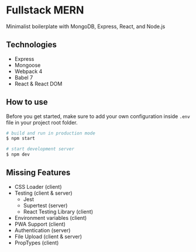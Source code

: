 # Fullstack MERN

Minimalist boilerplate with MongoDB, Express, React, and Node.js

## Technologies

- Express
- Mongoose
- Webpack 4
- Babel 7
- React & React DOM

## How to use

Before you get started, make sure to add your own configuration inside `.env` file in your project root folder.

```sh
# build and run in production mode
$ npm start

# start development server
$ npm dev
```

## Missing Features

- CSS Loader (client)
- Testing (client & server)
  - Jest
  - Supertest (server)
  - React Testing Library (client)
- Environment variables (client)
- PWA Support (client)
- Authentication (server)
- File Upload (client & server)
- PropTypes (client)
